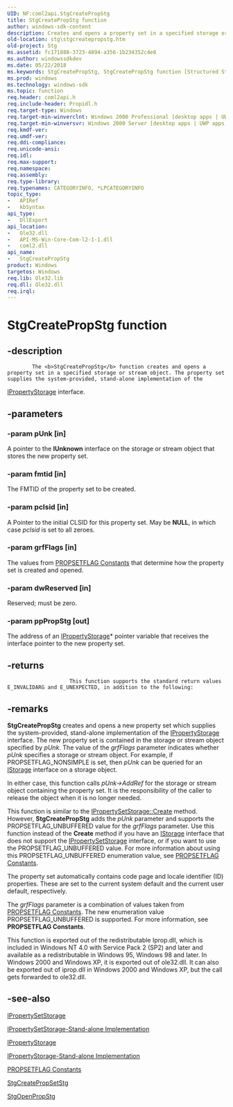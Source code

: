 ```yaml
---
UID: NF:coml2api.StgCreatePropStg
title: StgCreatePropStg function
author: windows-sdk-content
description: Creates and opens a property set in a specified storage or stream object.
old-location: stg\stgcreatepropstg.htm
old-project: Stg
ms.assetid: fc171888-3723-4894-a356-1b234352c4e8
ms.author: windowssdkdev
ms.date: 05/22/2018
ms.keywords: StgCreatePropStg, StgCreatePropStg function [Structured Storage], _stg_stgcreatepropstg, coml2api/StgCreatePropStg, stg.stgcreatepropstg
ms.prod: windows
ms.technology: windows-sdk
ms.topic: function
req.header: coml2api.h
req.include-header: Propidl.h
req.target-type: Windows
req.target-min-winverclnt: Windows 2000 Professional [desktop apps | UWP apps]
req.target-min-winversvr: Windows 2000 Server [desktop apps | UWP apps]
req.kmdf-ver: 
req.umdf-ver: 
req.ddi-compliance: 
req.unicode-ansi: 
req.idl: 
req.max-support: 
req.namespace: 
req.assembly: 
req.type-library: 
req.typenames: CATEGORYINFO, *LPCATEGORYINFO
topic_type:
-	APIRef
-	kbSyntax
api_type:
-	DllExport
api_location:
-	Ole32.dll
-	API-MS-Win-Core-Com-l2-1-1.dll
-	coml2.dll
api_name:
-	StgCreatePropStg
product: Windows
targetos: Windows
req.lib: Ole32.lib
req.dll: Ole32.dll
req.irql: 
---
```


# StgCreatePropStg function


## -description



			The <b>StgCreatePropStg</b> function creates and opens a property set in a specified storage or stream object. The property set supplies the system-provided, stand-alone implementation of the 
<a href="https://msdn.microsoft.com/c021f695-db54-4861-9f30-35a81d2dccd5">IPropertyStorage</a> interface.


## -parameters




### -param pUnk [in]

A pointer to the <b>IUnknown</b> interface on the storage or stream object that stores the new property set.


### -param fmtid [in]

The FMTID of the property set to be created.


### -param pclsid [in]

A Pointer to the initial CLSID for this property set. May be <b>NULL</b>, in which case <i>pclsid</i> is set to all zeroes.


### -param grfFlags [in]

The values from <a href="https://msdn.microsoft.com/6f865c8f-bbca-4122-b076-14f2bc56f292">PROPSETFLAG Constants</a> that determine how the property set is created and opened.


### -param dwReserved [in]

Reserved; must be zero.


### -param ppPropStg [out]

The address of an 
<a href="https://msdn.microsoft.com/c021f695-db54-4861-9f30-35a81d2dccd5">IPropertyStorage</a>* pointer variable that receives the interface pointer to the new property set.


## -returns




						This function supports the standard return values E_INVALIDARG and E_UNEXPECTED, in addition to the following:




## -remarks



<b>StgCreatePropStg</b> creates and opens a new property set which supplies the system-provided, stand-alone implementation of the 
<a href="https://msdn.microsoft.com/c021f695-db54-4861-9f30-35a81d2dccd5">IPropertyStorage</a> interface. The new property set is contained in the storage or stream object specified by <i>pUnk</i>. The value of the <i>grfFlags</i> parameter indicates whether <i>pUnk</i> specifies a storage or stream object. For example, if PROPSETFLAG_NONSIMPLE is set, then <i>pUnk</i> can be queried for an 
<a href="https://msdn.microsoft.com/2f454538-0f40-4811-b908-cd317ef79487">IStorage</a> interface on a storage object.

In either case, this function calls <i>pUnk-&gt;AddRef</i> for the storage or stream object containing the property set. It is the responsibility of the caller to release the object when it is no longer needed.

This function is similar to the <a href="https://msdn.microsoft.com/9307788d-bce6-4025-8043-8b68e874a62b">IPropertySetStorage::Create</a> method. However, 
<b>StgCreatePropStg</b> adds the <i>pUnk</i> parameter and supports the PROPSETFLAG_UNBUFFERED value for the <i>grfFlags</i> parameter. Use this function instead of the 
<b>Create</b> method if you have an 
<a href="https://msdn.microsoft.com/2f454538-0f40-4811-b908-cd317ef79487">IStorage</a> interface that does not support the 
<a href="https://msdn.microsoft.com/0ea3e1e0-c135-4138-81e4-f72412fc3128">IPropertySetStorage</a> interface, or if you want to use the PROPSETFLAG_UNBUFFERED value. For more information about using this PROPSETFLAG_UNBUFFERED enumeration value, see <a href="https://msdn.microsoft.com/6f865c8f-bbca-4122-b076-14f2bc56f292">PROPSETFLAG Constants</a>.

The property set automatically contains code page and locale identifier (ID) properties. These are set to the current system default and the current user default, respectively.

The <i>grfFlags</i> parameter is a combination of values taken from <a href="https://msdn.microsoft.com/6f865c8f-bbca-4122-b076-14f2bc56f292">PROPSETFLAG Constants</a>. The new enumeration value PROPSETFLAG_UNBUFFERED is supported. For more information, see <b>PROPSETFLAG Constants</b>.

This function is exported out of the redistributable Iprop.dll, which is included in Windows NT 4.0 with Service Pack 2 (SP2) and later and available as a redistributable in Windows 95, Windows 98 and later. In Windows 2000 and Windows XP, it is exported out of ole32.dll. It can also be exported out of iprop.dll in Windows 2000 and Windows XP, but the call gets forwarded to ole32.dll.




## -see-also




<a href="https://msdn.microsoft.com/0ea3e1e0-c135-4138-81e4-f72412fc3128">IPropertySetStorage</a>



<a href="https://msdn.microsoft.com/0ea5aadf-0b3f-44ac-9bb7-a7e8292f04c2">IPropertySetStorage-Stand-alone Implementation</a>



<a href="https://msdn.microsoft.com/c021f695-db54-4861-9f30-35a81d2dccd5">IPropertyStorage</a>



<a href="https://msdn.microsoft.com/8de32538-de11-4e4d-9269-145b2accb099">IPropertyStorage-Stand-alone Implementation</a>



<a href="https://msdn.microsoft.com/6f865c8f-bbca-4122-b076-14f2bc56f292">PROPSETFLAG Constants</a>



<a href="https://msdn.microsoft.com/0113b29d-23aa-4590-b8ac-33789a7a2ed4">StgCreatePropSetStg</a>



<a href="https://msdn.microsoft.com/ecc78e49-f1c2-4c2d-8390-b2b6f1dc776e">StgOpenPropStg</a>
 

 

